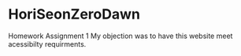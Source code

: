 # HoriSeonZeroDawn
Homework Assignment 1
My objection was to have this website meet acessibilty requirments.

